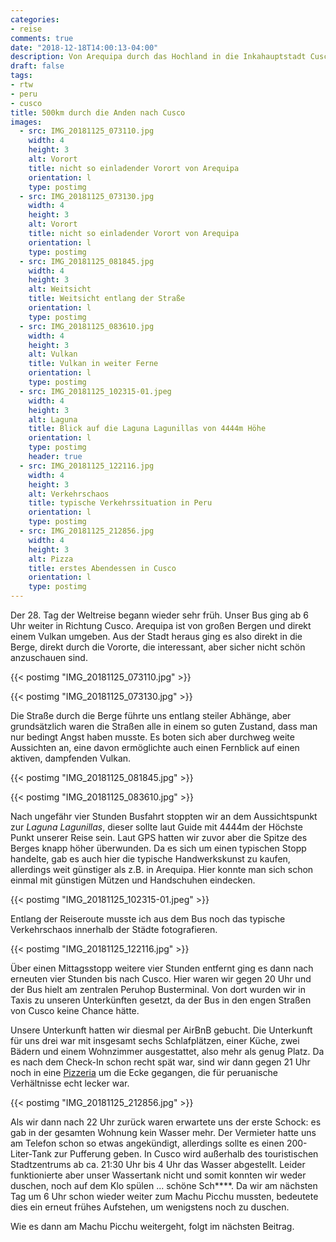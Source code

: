 ```yaml
---
categories:
- reise
comments: true
date: "2018-12-18T14:00:13-04:00"
description: Von Arequipa durch das Hochland in die Inkahauptstadt Cusco
draft: false
tags:
- rtw
- peru
- cusco
title: 500km durch die Anden nach Cusco
images:
  - src: IMG_20181125_073110.jpg
    width: 4
    height: 3
    alt: Vorort
    title: nicht so einladender Vorort von Arequipa
    orientation: l
    type: postimg
  - src: IMG_20181125_073130.jpg
    width: 4
    height: 3
    alt: Vorort
    title: nicht so einladender Vorort von Arequipa
    orientation: l
    type: postimg
  - src: IMG_20181125_081845.jpg
    width: 4
    height: 3
    alt: Weitsicht
    title: Weitsicht entlang der Straße
    orientation: l
    type: postimg
  - src: IMG_20181125_083610.jpg
    width: 4
    height: 3
    alt: Vulkan
    title: Vulkan in weiter Ferne
    orientation: l
    type: postimg
  - src: IMG_20181125_102315-01.jpeg
    width: 4
    height: 3
    alt: Laguna
    title: Blick auf die Laguna Lagunillas von 4444m Höhe
    orientation: l
    type: postimg
    header: true
  - src: IMG_20181125_122116.jpg
    width: 4
    height: 3
    alt: Verkehrschaos
    title: typische Verkehrssituation in Peru
    orientation: l
    type: postimg
  - src: IMG_20181125_212856.jpg
    width: 4
    height: 3
    alt: Pizza
    title: erstes Abendessen in Cusco
    orientation: l
    type: postimg
---
```


Der 28. Tag der Weltreise begann wieder sehr früh. Unser Bus ging ab 6 Uhr weiter in Richtung Cusco. Arequipa ist von großen Bergen und direkt einem Vulkan umgeben. Aus der Stadt heraus ging es also direkt in die Berge, direkt durch die Vororte, die interessant, aber sicher nicht schön anzuschauen sind.

{{< postimg "IMG_20181125_073110.jpg" >}}

{{< postimg "IMG_20181125_073130.jpg" >}}

Die Straße durch die Berge führte uns entlang steiler Abhänge, aber grundsätzlich waren die Straßen alle in einem so guten Zustand, dass man nur bedingt Angst haben musste. Es boten sich aber durchweg weite Aussichten an, eine davon ermöglichte auch einen Fernblick auf einen aktiven, dampfenden Vulkan.

{{< postimg "IMG_20181125_081845.jpg" >}}

{{< postimg "IMG_20181125_083610.jpg" >}}

Nach ungefähr vier Stunden Busfahrt stoppten wir an dem Aussichtspunkt zur _Laguna Lagunillas_, dieser sollte laut Guide mit 4444m der Höchste Punkt unserer Reise sein. Laut GPS hatten wir zuvor aber die Spitze des Berges knapp höher überwunden. Da es sich um einen typischen Stopp handelte, gab es auch hier die typische Handwerkskunst zu kaufen, allerdings weit günstiger als z.B. in Arequipa. Hier konnte man sich schon einmal mit günstigen Mützen und Handschuhen eindecken.

{{< postimg "IMG_20181125_102315-01.jpeg" >}}

Entlang der Reiseroute musste ich aus dem Bus noch das typische Verkehrschaos innerhalb der Städte fotografieren.

{{< postimg "IMG_20181125_122116.jpg" >}}

Über einen Mittagsstopp weitere vier Stunden entfernt ging es dann nach erneuten vier Stunden bis nach Cusco. Hier waren wir gegen 20 Uhr und der Bus hielt am zentralen Peruhop Busterminal. Von dort wurden wir in Taxis zu unseren Unterkünften gesetzt, da der Bus in den engen Straßen von Cusco keine Chance hätte.

Unsere Unterkunft hatten wir diesmal per AirBnB gebucht. Die Unterkunft für uns drei war mit insgesamt sechs Schlafplätzen, einer Küche, zwei Bädern und einem Wohnzimmer ausgestattet, also mehr als genug Platz. Da es nach dem Check-In schon recht spät war, sind wir dann gegen 21 Uhr noch in eine [Pizzeria](https://goo.gl/maps/JLB8RWxcXTv) um die Ecke gegangen, die für peruanische Verhältnisse echt lecker war. 

{{< postimg "IMG_20181125_212856.jpg" >}}

Als wir dann nach 22 Uhr zurück waren erwartete uns der erste Schock: es gab in der gesamten Wohnung kein Wasser mehr. Der Vermieter hatte uns am Telefon schon so etwas angekündigt, allerdings sollte es einen 200-Liter-Tank zur Pufferung geben. In Cusco wird außerhalb des touristischen Stadtzentrums ab ca. 21:30 Uhr bis 4 Uhr das Wasser abgestellt. Leider funktionierte aber unser Wassertank nicht und somit konnten wir weder duschen, noch auf dem Klo spülen ... schöne Sch****. Da wir am nächsten Tag um 6 Uhr schon wieder weiter zum Machu Picchu mussten, bedeutete dies ein erneut frühes Aufstehen, um wenigstens noch zu duschen.

Wie es dann am Machu Picchu weitergeht, folgt im nächsten Beitrag.
